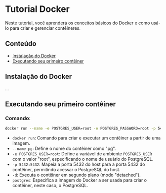 # Tutorial Docker

Neste tutorial, você aprenderá os conceitos básicos do Docker e como usá-lo para criar e gerenciar contêineres.

## Conteúdo

- [Instalação do Docker](#instalação-do-docker)
- [Executando seu primeiro contêiner](#executando-seu-primeiro-contêiner)

## Instalação do Docker

...

## Executando seu primeiro contêiner

### Comando:

```bash
docker run --name -e POSTGRES_USER=root -e POSTGRES_PASSWORD=root -p 5432:5432 -d postgres
```

- `docker run`: Comando para criar e executar um contêiner a partir de uma imagem.
- `--name pg`: Define o nome do contêiner como "pg".
- `-e POSTGRES_USER=root`: Define a variável de ambiente `POSTGRES_USER` com o valor "root", especificando o nome de usuário do PostgreSQL.
- `-p 5432:5432`: Mapeia a porta 5432 do host para a porta 5432 do contêiner, permitindo acessar o PostgreSQL do host.
- `-d`: Executa o contêiner em segundo plano (modo "detached").
- `postgres`: Especifica a imagem do Docker a ser usada para criar o contêiner, neste caso, o PostgreSQL.
